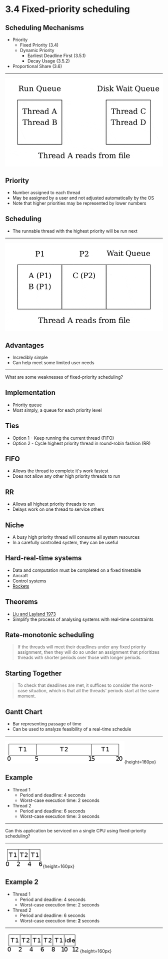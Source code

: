 3.4 Fixed-priority scheduling
=============================

Scheduling Mechanisms
---------------------

- Priority
  - Fixed Priority (3.4)
  - Dynamic Priority
    - Earliest Deadline First (3.5.1)
    - Decay Usage (3.5.2)
- Proportional Share (3.6)

---

![Uniform priority scheduling](media/run-queue.gif)

Priority
--------

- Number assigned to each thread
- May be assigned by a user and not adjusted automatically by the OS
- Note that higher priorities may be represented by lower numbers

Scheduling
----------

- The runnable thread with the highest priority will be run next

---

![Fixed priority scheduling](media/priority.gif)

Advantages
----------

- Incredibly simple
- Can help meet some limited user needs

---

What are some weaknesses of fixed-priority scheduling?

Implementation
--------------

- Priority queue
- Most simply, a queue for each priority level

Ties
----

- Option 1 - Keep running the current thread (FIFO)
- Option 2 - Cycle highest priority thread in round-robin fashion (RR)

FIFO
----

- Allows the thread to complete it's work fastest
- Does not allow any other high priority threads to run

RR
---

- Allows all highest priority threads to run
- Delays work on one thread to service others

Niche
-----

- A busy high priority thread will consume all system resources
- In a carefully controlled system, they can be useful

Hard-real-time systems
----------------------

- Data and computation must be completed on a fixed timetable
- Aircraft
- Control systems
- [Rockets](https://www.youtube.com/watch?v=pmRrnyDssZc&t=360s)

Theorems
--------

- [Liu and Layland 1973](http://web.cs.wpi.edu/~cs3013/a09/Papers/Liu%20%26%20Layland%2C%20Real-time%20Scheduling.pdf)
- Simplify the process of analysing systems with real-time constraints

Rate-monotonic scheduling
-------------------------

>  If the threads will meet their deadlines under any fixed priority assignment, then they will do so under an assignment that prioritizes threads with shorter periods over those with longer periods.

Starting Together
-----------------

> To check that deadlines are met, it suffices to consider the worst-
case situation, which is that all the threads’ periods start at the same
moment.

Gantt Chart
-----------

- Bar representing passage of time
- Can be used to analyze feasibility of a real-time schedule

---

![Gantt Chart](media/gantt1.png){height=160px}

Example
-------

- Thread 1
  - Period and deadline: 4 seconds
  - Worst-case execution time: 2 seconds
- Thread 2
  - Period and deadline: 6 seconds
  - Worst-case execution time: 3 seconds

---

Can this application be serviced on a single CPU using fixed-priority scheduling?

---

![Gantt Chart](media/gantt-ex1.png){height=160px}

Example 2
---------

- Thread 1
  - Period and deadline: 4 seconds
  - Worst-case execution time: 2 seconds
- Thread 2
  - Period and deadline: 6 seconds
  - Worst-case execution time: **2** seconds

---

![Gantt Chart](media/gantt-ex2.png){height=160px}